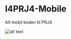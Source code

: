 # I4PRJ4-Mobile
Alt mobil koden til PRJ4

![alt text](https://build.appcenter.ms/v0.1/apps/7a043180-345e-45ce-b383-5f263be1756d/branches/develop/badge)